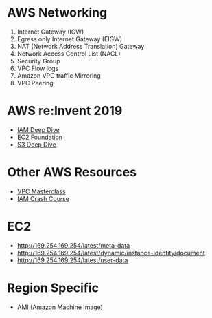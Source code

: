 # AWS Networking

1) Internet Gateway (IGW)
2) Egress only Internet Gateway (EIGW)
3) NAT (Network Address Translation) Gateway
4) Network Access Control List (NACL)
5) Security Group
6) VPC Flow logs
7) Amazon VPC traffic Mirroring
8) VPC Peering


# AWS re:Invent 2019

- [IAM Deep Dive](https://www.youtube.com/watch?v=Zvz-qYYhvMk&list=PLZ1JBBu6d-P5QtZp5Fqvs2dIpK77eCudB)
- [EC2 Foundation](https://www.youtube.com/watch?v=kMMybKqC2Y0&list=PLZ1JBBu6d-P5QtZp5Fqvs2dIpK77eCudB)
- [S3 Deep Dive](https://www.youtube.com/watch?v=2nkF_AK96BE&list=PLZ1JBBu6d-P5QtZp5Fqvs2dIpK77eCudB)

# Other AWS Resources

- [VPC Masterclass](https://www.youtube.com/watch?v=LX5lHYGFcnA&list=PLZ1JBBu6d-P5QtZp5Fqvs2dIpK77eCudB)
- [IAM Crash Course](https://www.youtube.com/watch?v=WYH8SQW6RJQ&list=PLZ1JBBu6d-P5QtZp5Fqvs2dIpK77eCudB)


# EC2

- http://169.254.169.254/latest/meta-data
- http://169.254.169.254/latest/dynamic/instance-identity/document
- http://169.254.169.254/latest/user-data


# Region Specific
- AMI (Amazon Machine Image)
